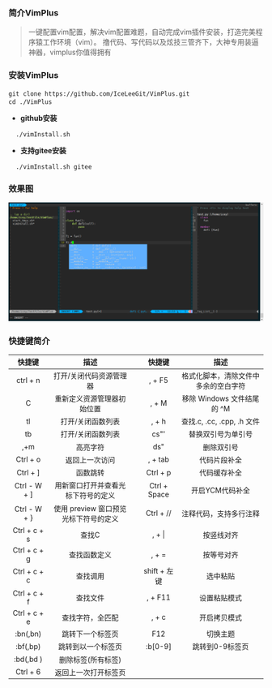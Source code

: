 
### 简介VimPlus
> 一键配置vim配置，解决vim配置难题，自动完成vim插件安装，打造完美程序猿工作环境（vim）。
> 撸代码、写代码以及炫技三管齐下，大神专用装逼神器，vimplus你值得拥有
### 安装VimPlus
```
git clone https://github.com/IceLeeGit/VimPlus.git
cd ./VimPlus
```
- **github安装**
```
  ./vimInstall.sh
```
- **支持gitee安装**
```
  ./vimInstall.sh gitee
```
### 效果图
![rendering](./screenshot/rendering.jpg)

### 快捷键简介

|    快捷键    |                 描述                 ||    快捷键    |                 描述                 |
| :----------: | :----------------------------------: |:-:| :-------: | :----------------------------------: |
|   ctrl + n   |       打开/关闭代码资源管理器        ||    , + F5    | 格式化脚本，清除文件中多余的空白字符 |
|       C      |      重新定义资源管理器初始位置      ||    , + M     |      移除 Windows 文件结尾的 ^M      |
|      tl      |          打开/关闭函数列表           ||    , + h     |      查找.c, .cc, .cpp, .h 文件      |
|      tb      |          打开/关闭函数列表           ||     cs"'     |      替换双引号为单引号              |
|     ,+m      |               高亮字符               ||     ds"      |      删除双引号                      |
|   Ctrl + o   |            返回上一次访问            ||   , + tab    |      代码片段补全                    |
|   Ctrl + ]   |               函数跳转               ||   Ctrl + p   |      代码缓存补全                    |
|  Ctrl - W + ]|  用新窗口打开并查看光标下符号的定义  || Ctrl + Space |      开启YCM代码补全                 |
|  Ctrl - W + }| 使用 preview 窗口预览光标下符号的定义||  Ctrl + //   |      注释代码，支持多行注释          |
| Ctrl + c + s |                查找C                 ||    , + \|    |      按竖线对齐                      |
| Ctrl + c + g |             查找函数定义             ||    , + =     |      按等号对齐                      |
| Ctrl + c + c |               查找调用               || shift + 左键 |      选中粘贴                        |
| Ctrl + c + f |               查找文件               ||    , + F11   |      设置粘贴模式                    |
| Ctrl + c + e |           查找字符，全匹配           ||    , + c     |      开启拷贝模式                    |
|   :bn(,bn)   |           跳转下一个标签页           ||      F12     |      切换主题                        |
|   :bf(,bp)   |          跳转到以一个标签页          ||   :b[0-9]    |      跳转到0-9标签页                 |
|  :bd(,bd )   |          删除标签(所有标签)          |
|   Ctrl + 6   |         返回上一次打开标签页         |
